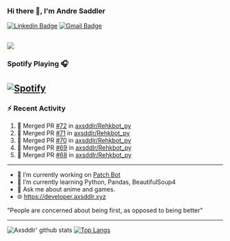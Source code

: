### Hi there 👋, I'm Andre Saddler
[![Linkedin Badge](https://img.shields.io/badge/-andrexsaddler-blue?style=flat-square&logo=Linkedin&logoColor=white&link=https://www.linkedin.com/in/andrexsaddler/)](https://www.linkedin.com/in/andrexsaddler/)
[![Gmail Badge](https://img.shields.io/badge/-contact@rehkloos.com-c14438?style=flat-square&logo=Gmail&logoColor=white&link=mailto:contact@rehkloos.com)](mailto:contact@rehkloos.com)

![](https://komarev.com/ghpvc/?username=axsddlr&color=dc143c)
---
### Spotify Playing 🎧

[![Spotify](https://novatorem.rehkloos.vercel.app/api/spotify)](https://open.spotify.com/user/Rehkloos)
---

### :zap: Recent Activity

<!--START_SECTION:activity-->
1. 🎉 Merged PR [#72](https://github.com/axsddlr/Rehkbot_py/pull/72) in [axsddlr/Rehkbot_py](https://github.com/axsddlr/Rehkbot_py)
2. 🎉 Merged PR [#71](https://github.com/axsddlr/Rehkbot_py/pull/71) in [axsddlr/Rehkbot_py](https://github.com/axsddlr/Rehkbot_py)
3. 🎉 Merged PR [#70](https://github.com/axsddlr/Rehkbot_py/pull/70) in [axsddlr/Rehkbot_py](https://github.com/axsddlr/Rehkbot_py)
4. 🎉 Merged PR [#69](https://github.com/axsddlr/Rehkbot_py/pull/69) in [axsddlr/Rehkbot_py](https://github.com/axsddlr/Rehkbot_py)
5. 🎉 Merged PR [#68](https://github.com/axsddlr/Rehkbot_py/pull/68) in [axsddlr/Rehkbot_py](https://github.com/axsddlr/Rehkbot_py)
<!--END_SECTION:activity-->

---

- 🔭 I’m currently working on [Patch Bot](https://github.com/axsddlr/patch_bot)
- 🌱 I’m currently learning Python, Pandas, BeautifulSoup4
- 💬 Ask me about anime and games.
- 🌐 https://developer.axsddlr.xyz

"People are concerned about being first, as opposed to being better"

---
![Axsddlr' github stats](https://github-readme-stats.vercel.app/api?username=axsddlr&count_private=true)
[![Top Langs](https://github-readme-stats.vercel.app/api/top-langs/?username=axsddlr&layout=compact)](https://github.com/anuraghazra/github-readme-stats)
